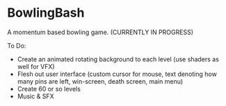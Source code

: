 # BowlingBash
A momentum based bowling game. (CURRENTLY IN PROGRESS)

To Do:
- Create an animated rotating background to each level (use shaders as well for VFX)
- Flesh out user interface (custom cursor for mouse, text denoting how many pins are left, win-screen, death screen, main menu)
- Create 60 or so levels
- Music & SFX
